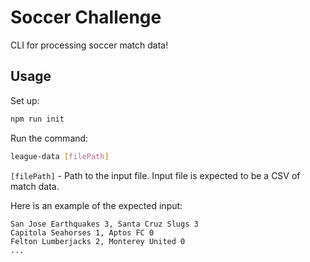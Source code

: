 # Soccer Challenge 

CLI for processing soccer match data!


## Usage

Set up:
```bash
npm run init
```

Run the command:
```bash
league-data [filePath]
```

`[filePath]` - Path to the input file. Input file is expected to be a CSV of match data.

Here is an example of the expected input:
```csv
San Jose Earthquakes 3, Santa Cruz Slugs 3
Capitola Seahorses 1, Aptos FC 0
Felton Lumberjacks 2, Monterey United 0
...
```

